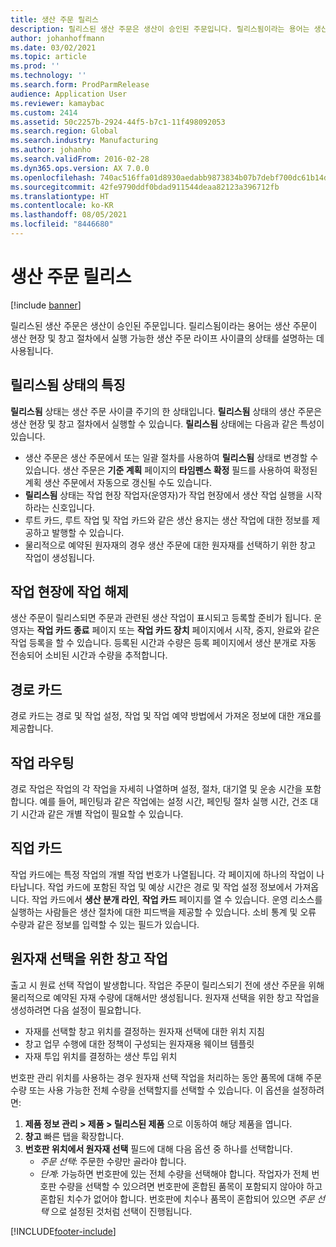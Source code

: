 ```yaml
---
title: 생산 주문 릴리스
description: 릴리스된 생산 주문은 생산이 승인된 주문입니다. 릴리스됨이라는 용어는 생산 주문이 생산 현장 및 창고 절차에서 실행 가능한 생산 주문 라이프 사이클의 상태를 설명하는 데 사용됩니다.
author: johanhoffmann
ms.date: 03/02/2021
ms.topic: article
ms.prod: ''
ms.technology: ''
ms.search.form: ProdParmRelease
audience: Application User
ms.reviewer: kamaybac
ms.custom: 2414
ms.assetid: 50c2257b-2924-44f5-b7c1-11f498092053
ms.search.region: Global
ms.search.industry: Manufacturing
ms.author: johanho
ms.search.validFrom: 2016-02-28
ms.dyn365.ops.version: AX 7.0.0
ms.openlocfilehash: 740ac516ffa01d8930aedabb9873834b07b7debf700dc61b14d93ac8d6dcd086
ms.sourcegitcommit: 42fe9790ddf0bdad911544deaa82123a396712fb
ms.translationtype: HT
ms.contentlocale: ko-KR
ms.lasthandoff: 08/05/2021
ms.locfileid: "8446680"
---
```

# <a name="release-production-orders"></a>생산 주문 릴리스

[!include [banner](../includes/banner.md)]

릴리스된 생산 주문은 생산이 승인된 주문입니다. 릴리스됨이라는 용어는 생산 주문이 생산 현장 및 창고 절차에서 실행 가능한 생산 주문 라이프 사이클의 상태를 설명하는 데 사용됩니다.

## <a name="characteristics-of-the-released-state"></a>릴리스됨 상태의 특징

**릴리스됨** 상태는 생산 주문 사이클 주기의 한 상태입니다. **릴리스됨** 상태의 생산 주문은 생산 현장 및 창고 절차에서 실행할 수 있습니다. **릴리스됨** 상태에는 다음과 같은 특성이 있습니다.

- 생산 주문은 생산 주문에서 또는 일괄 절차를 사용하여 **릴리스됨** 상태로 변경할 수 있습니다. 생산 주문은 **기준 계획** 페이지의 **타임펜스 확정** 필드를 사용하여 확정된 계획 생산 주문에서 자동으로 갱신될 수도 있습니다.
- **릴리스됨** 상태는 작업 현장 작업자(운영자)가 작업 현장에서 생산 작업 실행을 시작하라는 신호입니다.
- 루트 카드, 루트 작업 및 작업 카드와 같은 생산 용지는 생산 작업에 대한 정보를 제공하고 발행할 수 있습니다.
- 물리적으로 예약된 원자재의 경우 생산 주문에 대한 원자재를 선택하기 위한 창고 작업이 생성됩니다.

## <a name="releasing-jobs-to-the-shop-floor"></a>작업 현장에 작업 해제

생산 주문이 릴리스되면 주문과 관련된 생산 작업이 표시되고 등록할 준비가 됩니다. 운영자는 **작업 카드 종료** 페이지 또는 **작업 카드 장치** 페이지에서 시작, 중지, 완료와 같은 작업 등록을 할 수 있습니다. 등록된 시간과 수량은 등록 페이지에서 생산 분개로 자동 전송되어 소비된 시간과 수량을 추적합니다.

## <a name="route-cards"></a>경로 카드

경로 카드는 경로 및 작업 설정, 작업 및 작업 예약 방법에서 가져온 정보에 대한 개요를 제공합니다.

## <a name="route-jobs"></a>작업 라우팅

경로 작업은 작업의 각 작업을 자세히 나열하며 설정, 절차, 대기열 및 운송 시간을 포함합니다. 예를 들어, 페인팅과 같은 작업에는 설정 시간, 페인팅 절차 실행 시간, 건조 대기 시간과 같은 개별 작업이 필요할 수 있습니다.

## <a name="job-cards"></a>직업 카드

작업 카드에는 특정 작업의 개별 작업 번호가 나열됩니다. 각 페이지에 하나의 작업이 나타납니다. 작업 카드에 포함된 작업 및 예상 시간은 경로 및 작업 설정 정보에서 가져옵니다. 작업 카드에서 **생산 분개 라인**, **작업 카드** 페이지를 열 수 있습니다. 운영 리소스를 실행하는 사람들은 생산 절차에 대한 피드백을 제공할 수 있습니다. 소비 통계 및 오류 수량과 같은 정보를 입력할 수 있는 필드가 있습니다.

## <a name="warehouse-work-for-raw-material-picking"></a>원자재 선택을 위한 창고 작업

출고 시 원료 선택 작업이 발생합니다. 작업은 주문이 릴리스되기 전에 생산 주문을 위해 물리적으로 예약된 자재 수량에 대해서만 생성됩니다. 원자재 선택을 위한 창고 작업을 생성하려면 다음 설정이 필요합니다.

- 자재를 선택할 창고 위치를 결정하는 원자재 선택에 대한 위치 지침
- 창고 업무 수행에 대한 정책이 구성되는 원자재용 웨이브 템플릿
- 자재 투입 위치를 결정하는 생산 투입 위치

번호판 관리 위치를 사용하는 경우 원자재 선택 작업을 처리하는 동안 품목에 대해 주문 수량 또는 사용 가능한 전체 수량을 선택할지를 선택할 수 있습니다. 이 옵션을 설정하려면:

1. **제품 정보 관리 \> 제품 \> 릴리스된 제품** 으로 이동하여 해당 제품을 엽니다.
1. **창고** 빠른 탭을 확장합니다.
1. **번호판 위치에서 원자재 선택** 필드에 대해 다음 옵션 중 하나를 선택합니다.
    - *주문 선택*: 주문한 수량만 골라야 합니다.
    - *단계*: 가능하면 번호판에 있는 전체 수량을 선택해야 합니다. 작업자가 전체 번호판 수량을 선택할 수 있으려면 번호판에 혼합된 품목이 포함되지 않아야 하고 혼합된 치수가 없어야 합니다. 번호판에 치수나 품목이 혼합되어 있으면 *주문 선택* 으로 설정된 것처럼 선택이 진행됩니다.

[!INCLUDE[footer-include](../../includes/footer-banner.md)]